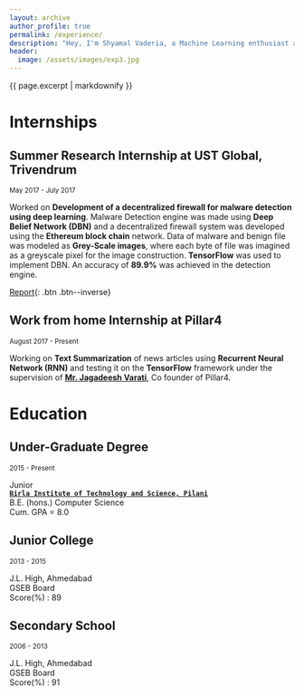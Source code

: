 ```yaml
---
layout: archive
author_profile: true
permalink: /experience/
description: "Hey, I'm Shyamal Vaderia, a Machine Learning enthusiast and Python lover, pursuing B.E.(Hons) in Computer Science from BITS Pilani, Pilani Campus, India."
header:
  image: /assets/images/exp3.jpg
---
```

{{ page.excerpt | markdownify }}
# Internships
## Summer Research Internship at UST Global, Trivendrum
<small>May 2017 - July 2017</small>  

Worked on **Development of a decentralized firewall for malware detection using deep learning**.
Malware Detection engine was made using **Deep Belief Network (DBN)** and a decentralized firewall
system was developed using the **Ethereum block chain** network.
Data of malware and benign file was modeled as **Grey-Scale images**, where each byte of file was imagined as a greyscale pixel for the image construction.
**TensorFlow** was used to implement DBN. An accuracy of **89.9%** was achieved in the detection engine.   

[Report](/decentralized_firewall/){: .btn .btn--inverse}

## Work from home Internship at Pillar4
<small>August 2017 - Present </small>  

Working on **Text Summarization** of news articles using **Recurrent Neural Network (RNN)** and testing it on the **TensorFlow** framework under the supervision of [**Mr. Jagadeesh Varati**](https://www.linkedin.com/in/jagadeeshvarati/), Co founder of Pillar4.

  
  

# Education
## Under-Graduate Degree
<small>2015 - Present</small>

Junior  
[**`Birla Institute of Technology and Science, Pilani`**](http://www.bits-pilani.ac.in/)  
B.E. (hons.) Computer Science  
Cum. GPA = 8.0

## Junior College
<small>2013 - 2015</small>   

J.L. High, Ahmedabad  
GSEB Board  
Score(%) : 89  

## Secondary School
<small>2006 - 2013</small>   

J.L. High, Ahmedabad  
GSEB Board  
Score(%) : 91